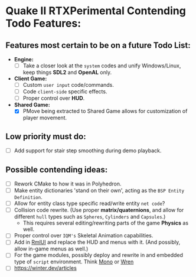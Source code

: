 # Quake II RTXPerimental Contending Todo Features:
## Features most certain to be on a future Todo List:
* **Engine:**
	* [ ] Take a closer look at the ``system`` codes and unify Windows/Linux, keep things **SDL2** and **OpenAL** only.
* **Client Game:**
	* [ ] Custom ``user input`` code/commands.
	* [ ] Code ``client-side`` specific effects.
	* [ ] Proper control over **HUD**.
* **Shared Game:**
	* [X] PMove being extracted to Shared Game allows for customization of player movement.

## Low priority must do:
* [ ] Add support for stair step smoothing during demo playback.

## Possible contending ideas:
* [ ] Rework CMake to how it was in Polyhedron.
* [ ] Make entity dictionaries 'stand on their own', acting as the ``BSP Entity Definition``.
* [ ] Allow for entity class type specific read/write entity ``net code``?
* [ ] Collision code rewrite. (Use proper **matrix/quaternions**, and allow for different ``hull`` types such as ``Spheres``, ``Cylinders`` and ``Capsules``.)
	* This requires several editing/rewriting parts of the game **Physics** as well.
* [ ] Proper control over ``IQM's`` Skeletal Animation capabilities.
* [ ] Add in [RmlUI](https://github.com/mikke89/RmlUi) and replace the HUD and menus with it. (And possibly, allow in-game menus as well.)
* [ ] For the game modules, possibly deploy and rewrite in and embedded type of ``script`` environment. Think [Mono](https://github.com/mono/mono) or [Wren](https://github.com/wren-lang/wren)
* [ ] https://winter.dev/articles